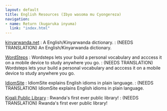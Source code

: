 ```yaml
---
layout: default
title: English Resources (Ibyo wasoma mu Cyongereza)
navigation:
- name: Return (kugaruka inyuma)
  link: "index.html"
---
```


[kinyarwanda.net](http://kinyarwanda.net/)
: A English/Kinyarwanda dictionary.
: (NEEDS TRANSLATION) An English/Kinyarwanda dictionary.

[WordSteps](http://wordsteps.com/)
: Wordsteps lets your build a personal vocabulary and acccess it on a mobile device to study anywhere you go.
: (NEEDS TRANSLATION) Wordsteps lets your build a personal vocabulary and acccess it on a mobile device to study anywhere you go.

[IdiomSite](http://www.idiomsite.com/)
: IdiomSite explains English idioms in plain language.
: (NEEDS TRANSLATION) IdiomSite explains English idioms in plain language.

[Kigali Public Library](http://www.kplonline.org/)
: Rwanda's first ever public library!
: (NEEDS TRANSLATION) Rwanda's first ever public library!
